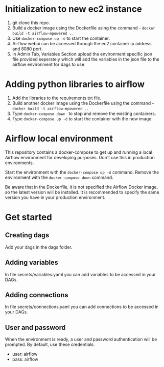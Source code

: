 # Initialization to new ec2 instance 

1) git clone this repo.
2) Build a docker image using the Dockerfile using the command - `docker build -t airflow-mpowered .`.
3) Use `docker-compose up -d` to start the container.
4) Airflow webui can be accessed through the ec2 container ip address and 8080 port.
5) In Admin Tab, Variables Section upload the environment specific json file provided seperately which will add the variables in the json file to the airflow environment for dags to use.
   
# Adding python libraries to airflow

1) Add the libraries to the requirements.txt file.
2) Build another docker image using the Dockerfile using the command - `docker build -t airflow-mpowered .`.
3) Type `docker-compose down ` to stop and remove the existing containers.
4) Type `docker-compose up -d` to start the container with the new image.

# Airflow local environment

This repository contains a docker-compose to get up and running a local Airflow environment for developing purposes.
Don't use this in production environments.

Start the environment with the `docker-compose up -d` command.
Remove the environment with the `docker-compose down` command.

Be aware that in the Dockerfile, it is not specified the Airflow Docker image, so the latest version will be installed.
It is recommended to specify the same version you have in your production environment.

# Get started

## Creating dags

Add your dags in the dags folder.

## Adding variables

In file secrets/variables.yaml you can add variables to be accessed in your DAGs.

## Adding connections

In file secrets/connections.yaml you can add connections to be accessed in your DAGs.

## User and password

When the environment is ready, a user and password authentication will be prompted.
By default, use these credentials:

- user: airflow
- pass: airflow
